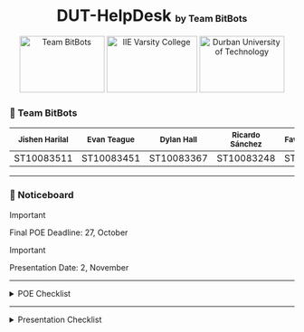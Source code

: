 <div align="center">
  <h1>DUT-HelpDesk <sup><sub><sub>by Team BitBots</h1>
  <img src="https://github.com/dylanscotthall/DUT-HelpDesk/assets/101722883/ca967f0a-c002-432d-9ed8-7f8154aeec67" width="150" height="100" alt="Team BitBots">
  <img src="https://github.com/dylanscotthall/DUT-HelpDesk/assets/101722883/b639670d-551d-4a02-b097-0dfb5e467097" width="160" height="100" alt="IIE Varsity College">
  <img src="https://github.com/dylanscotthall/DUT-HelpDesk/assets/101722883/42a00768-f308-463a-8c9a-170272142911" width="150" height="100" alt="Durban University of Technology">
</div>

### 🤖 Team BitBots
|<sub>Jishen Harilal|<sub>Evan Teague|<sub>Dylan Hall|<sub>Ricardo Sánchez|<sub>Fawwaz Osman|<sub>Deylin Nair|<sub>Keval Rohith|<sub>Ayrton Mulqueeny|
|-|-|-|-|-|-|-|-|
|ST10083511|ST10083451|ST10083367|ST10083248|ST10083880|ST10083739|ST10083780|ST10083575|
---
### 📌 Noticeboard
> [!Important]
> Final POE Deadline: 27, October

> [!Important]
> Presentation Date: 2, November 
---
<details>
<summary>POE Checklist</summary>
  
### 📃 POE Requirements Checklist ✅

>[!Note]  
>These are the sections that we need to include in our POE document.  
>Use the rubric in the [WIL Module Manual](https://advtechonline.sharepoint.com/sites/TertiaryStudents/IIE%20Student%20Materials/Forms/Default%20View.aspx?id=%2Fsites%2FTertiaryStudents%2FIIE%20Student%20Materials%2FNew%20Student%20Materials%20CAT%2FXBCAD7319%2F2023%2FXBCAD7319MM%2Epdf&parent=%2Fsites%2FTertiaryStudents%2FIIE%20Student%20Materials%2FNew%20Student%20Materials%20CAT%2FXBCAD7319%2F2023) for more detail.

- [ ] Github `Jishen`
- [ ] Communication `Evan`
- [ ] Introduction `Jishen`
- [ ] Requirements `Jishen`
- [ ] Non-Functional Requirements `Fawwaz`
- [ ] User Experience `Evan`
- [ ] Analysis `Deylin`
- [ ] UML `Keval`
- [ ] Architecture `Sánchez`
- [ ] Design Patterns `Dylan`
- [ ] ERD `Ayrton`
- [ ] Annexure B `Jishen`
- [ ] Security `Evan` 
- [ ] DevOps `Dylan`
- [ ] Costs + Benefit `Ayrton`
- [ ] Change Management `Jishen`

</details>

---
<details>
  <summary>Presentation Checklist</summary>
  
### 🎤 Presentation Planning Checklist ✅

>[!Note]  
>These are the sections that we need to plan for the 15min presentation.
- [ ] Introduction
- [ ] Summarised Basic Requirements
- [ ] Summarised Non-Functional Requirements
- [ ] App Demo
</details>
